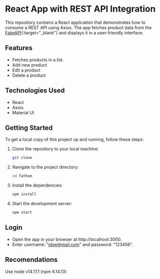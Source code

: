 # React App with REST API Integration

This repository contains a React application that demonstrates how to consume a REST API using Axios. The app fetches product data from the [FakeAPI](https://fakeapi.platzi.com/en/rest/products){:target="_blank"} and displays it in a user-friendly interface.

## Features

- Fetches products in a list.
- Add new product
- Edit a product
- Delete a product

## Technologies Used

- React
- Axios
- Material UI

## Getting Started

To get a local copy of this project up and running, follow these steps:

1. Clone the repository to your local machine:
   ```bash
   git clone

2. Navigate to the project directory:
   ```bash
   cd fathom

3. Install the dependencies:
   ```bash
   npm install

4. Start the development server:
   ```bash
   npm start

## Login

- Open the app in your browser at http://localhost:3000.
- Enter username: "jdoe@mail.com" and password: "123456".

## Recomendations

Use node v14.17.1 (npm 6.14.13)


